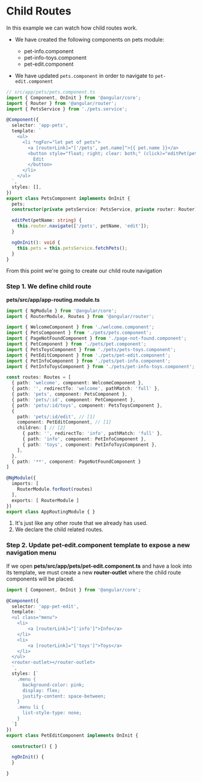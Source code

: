 # Child Routes

In this example we can watch how child routes work.

* We have created the following components on pets module:
  - pet-info.component
  - pet-info-toys.component
  - pet-edit.component

* We have updated `pets.component` in order to navigate to `pet-edit.component`

```ts
// src/app/pets/pets.component.ts
import { Component, OnInit } from '@angular/core';
import { Router } from '@angular/router';
import { PetsService } from './pets.service';

@Component({
  selector: 'app-pets',
  template: `
    <ul>
      <li *ngFor="let pet of pets">
        <a [routerLink]="['/pets', pet.name]">{{ pet.name }}</a>
        <button style="float; right; clear: both;" (click)="editPet(pet.name)">
          Edit
        </button>
      </li>
    </ul>
  `,
  styles: [],
})
export class PetsComponent implements OnInit {
  pets;
  constructor(private petsService: PetsService, private router: Router) {}

  editPet(petName: string) {
    this.router.navigate(['/pets', petName, 'edit']);
  }

  ngOnInit(): void {
    this.pets = this.petsService.fetchPets();
  }
}

```

From this point we're going to create our child route navigation

### Step 1. We define child route

__pets/src/app/app-routing.module.ts__

```ts
import { NgModule } from '@angular/core';
import { RouterModule, Routes } from '@angular/router';

import { WelcomeComponent } from './welcome.component';
import { PetsComponent } from './pets/pets.component';
import { PageNotFoundComponent } from './page-not-found.component';
import { PetComponent } from './pets/pet.component';
import { PetsToysComponent } from './pets/pets-toys.component';
import { PetEditComponent } from './pets/pet-edit.component';
import { PetInfoComponent } from './pets/pet-info.component';
import { PetInfoToysComponent } from './pets/pet-info-toys.component';

const routes: Routes = [
  { path: 'welcome', component: WelcomeComponent },
  { path: '', redirectTo: 'welcome', pathMatch: 'full' },
  { path: 'pets', component: PetsComponent },
  { path: 'pets/:id', component: PetComponent },
  { path: 'pets/:id/toys', component: PetsToysComponent },
  {
    path: 'pets/:id/edit', // [1]
    component: PetEditComponent, // [1]
    children: [ // [2]
      { path: '', redirectTo: 'info', pathMatch: 'full' },
      { path: 'info', component: PetInfoComponent },
      { path: 'toys', component: PetInfoToysComponent },
    ],
  },
  { path: '**', component: PageNotFoundComponent }
]

@NgModule({
  imports: [
    RouterModule.forRoot(routes)
  ],
  exports: [ RouterModule ]
})
export class AppRoutingModule { }

```
 
1. It's just like any other route that we already has used.
2. We declare the child related routes.

### Step 2. Update pet-edit.component template to expose a new navigation menu

If we open __pets/src/app/pets/pet-edit.component.ts__ and have a look into its template, we must create a new __router-outlet__ where the child route components will be placed.

```ts
import { Component, OnInit } from '@angular/core';

@Component({
  selector: 'app-pet-edit',
  template: `
  <ul class="menu">
    <li>
        <a [routerLink]="['info']">Info</a>
    </li>
    <li>
        <a [routerLink]="['toys']">Toys</a>
    </li>
  </ul>
  <router-outlet></router-outlet>
  `,
  styles: [`
    .menu {
      background-color: pink;
      display: flex;
      justify-content: space-between;
    }
    .menu li {
      list-style-type: none;
    }
  `]
})
export class PetEditComponent implements OnInit {

  constructor() { }

  ngOnInit() {
  }

}

```

